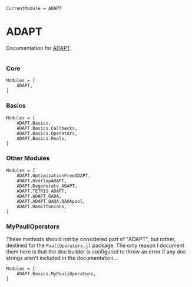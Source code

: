 ```@meta
CurrentModule = ADAPT
```

# ADAPT

Documentation for [ADAPT](https://github.com/kmsherbertvt/ADAPT.jl).

```@index
```

### Core
```@autodocs
Modules = [
    ADAPT,
]
```

### Basics
```@autodocs
Modules = [
    ADAPT.Basics,
    ADAPT.Basics.Callbacks,
    ADAPT.Basics.Operators,
    ADAPT.Basics.Pools,
]
```

### Other Modules
```@autodocs
Modules = [
    ADAPT.OptimizationFreeADAPT,
    ADAPT.OverlapADAPT,
    ADAPT.Degenerate_ADAPT,
    ADAPT.TETRIS_ADAPT,
    ADAPT.ADAPT_QAOA,
    ADAPT.ADAPT_QAOA.QAOApool,
    ADAPT.Hamiltonians,
]
```

### MyPauliOperators
These methods should not be considered part of "ADAPT",
    but rather, destined for the `PauliOperators.jl` package.
The only reason I document them here is that
    the doc builder is configured to throw an error
    if any doc strings aren't included in the documentation...
```@autodocs
Modules = [
    ADAPT.Basics.MyPauliOperators,
]
```
